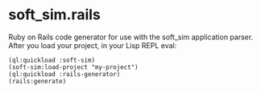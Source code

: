 # soft_sim.rails

Ruby on Rails code generator for use with the soft_sim application parser. After you load your project, in your Lisp REPL eval: 

````
(ql:quickload :soft-sim)
(soft-sim:load-project "my-project")
(ql:quickload :rails-generator)
(rails:generate)
````

